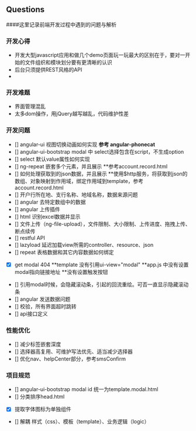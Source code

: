 ## Questions

####这里记录前端开发过程中遇到的问题与解析

### 开发心得
  * 开发大型javascript应用和做几个demo页面玩一玩最大的区别在于，要对一开始的文件组织和模块划分要有更清晰的认识
  * 后台只须提供REST风格的API
  *

### 开发难题
  * 界面管理混乱
  * 太多dom操作，用jQuery越写越乱，代码维护性差

### 开发问题
 - [] angular-ui 视图切换动画如何实现
      **参考 angular-phonecat**
 - [] angular-ui-bootstrap modal 中 select选择包含在script，不生成option
 - [] select 默认value属性如何实现
 - [] ng-repeat 嵌套多个元素，并且展示
      **参考account.record.html
 - [] 如何处理获取到的json数据，并且展示
      **使用$http服务，将获取到json的数组、对象映射到作用域，绑定作用域到template，参考account.record.html
 - [] 开户行所在地、支行名称、地域名称，数据来源问题
 - [] angular 去特定数组中的数据
 - [] angular 上传插件
 - [] html 识别excel数据并显示
 - [] 文件上传（ng-file-upload），文件限制、大小限制、上传进度、拖拽上传、断点续传
 - [] restful API
 - [] lazyload 延迟加载view所需的controller、resource、json
 - [] repeat 表格数据和其它内容数据如何绑定
 - [x] get modal 404
      **template 没有引用ui-view="modal"
      **app.js 中没有设置modal指向链接地址
      **没有设置触发按钮
 - [] 引用modal时候，会隐藏滚动条，引起的回流重绘。可否一直显示隐藏滚动条
 - [] angular 发送数据问题
 - [] 校验，所有界面超时跳转
 - [] api接口定义

### 性能优化
 - [] 减少标签嵌套深度
 - [] 选择器高复用、可维护写法优先、适当减少选择器
 - [] 优化nav、helpCenter部分，参考smsConfirm

### 项目规范
 - [] angular-ui-bootstrap modal id 统一为template.modal.html
 - [] 分类排序head.html
 - [x] 提取字体图标为单独组件
 - [] 解耦 样式（css）、模板（template）、业务逻辑（logic）





